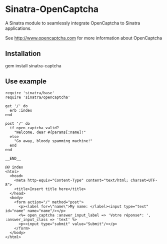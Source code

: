 Sinatra-OpenCaptcha
===================

A Sinatra module to seamlessly integrate OpenCaptcha to Sinatra applications.

See http://www.opencaptcha.com for more information about OpenCaptcha

Installation
------------

gem install sinatra-captcha

Use example
-----------

    require 'sinatra/base'
    require 'sinatra/opencaptcha'

    get '/' do
      erb :index
    end

    post '/' do
      if open_captcha_valid?
        "Welcome, dear #{params[:name]!"
      else
        "Go away, bloody spamming machine!"
      end
    end

    __END__

    @@ index
    <html>
      <head>
        <meta http-equiv="Content-Type" content="text/html; charset=UTF-8">
        <title>Insert title here</title>
      </head>
      <body>
        <form action="/" method="post">
          <p><label for=\"name\">My name: </label><input type="text" id="name" name="name"/></p>
          <%= open_captcha :answer_input_label => 'Votre réponse*: ', :answer_input_class => 'text' %>
          <p><input type="submit" value="Submit"/></p>
        </form>
      </body>
    </html>